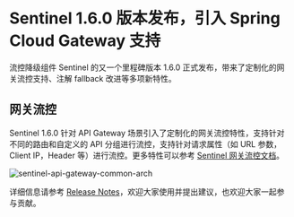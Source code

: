 # Sentinel 1.6.0 版本发布，引入 Spring Cloud Gateway 支持

流控降级组件 Sentinel 的又一个里程碑版本 1.6.0 正式发布，带来了定制化的网关流控支持、注解 fallback 改进等多项新特性。

## 网关流控

Sentinel 1.6.0 针对 API Gateway 场景引入了定制化的网关流控特性，支持针对不同的路由和自定义的 API 分组进行流控，支持针对请求属性（如 URL 参数，Client IP，Header 等）进行流控。更多特性可以参考 [Sentinel 网关流控文档](https://github.com/alibaba/Sentinel/wiki/网关限流)。

![sentinel-api-gateway-common-arch](https://user-images.githubusercontent.com/9434884/58381714-266d7980-7ff3-11e9-8617-d0d7c325d703.png)

详细信息请参考 [Release Notes](https://github.com/alibaba/Sentinel/wiki/Release-Notes#160)，欢迎大家使用并提出建议，也欢迎大家一起参与贡献。
